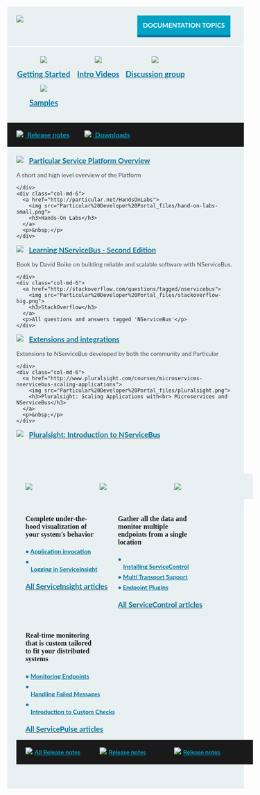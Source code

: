 <style>
.small.button {
  line-height: 45px;
  font-size: 16px;
  padding-left: 15px;
  font-family: 'Lato', Bold;
  display: inline-block;
}

.small.button a {
  display: block;
  color: white;
  line-height: 45px;
  width: 215px;
  background-color: #00a3c4;
  border-bottom: 5px solid #0071a0;
  clear: both;
  text-align: center;
  text-transform: uppercase;
  text-decoration: none;
  font-weight: 700;
}

.small.button a:hover {
  background-color: #03AFF8;
}

.block.black a,
.block.middle a,
.productcolumn a {
  color: inherit;
  white-space: nowrap;
}

.block {
  width: 100%;
  background-color: rgb(233, 240, 242);
  padding: 21px;
  margin-bottom: 2px;
  font-family: 'Lato';
  display: inline-block;
}

.block.top img,
.productcolumn img {
  float: left;
}

.block.black img {
  float: inherit;
}

.block.top .button {
  float: right;
  width: 225px;
  font-size: 15px;
}

.block.middle .ic {
  min-width: 25%;
  float: left;
  text-align: center;
  font-size: 18px;
  font-weight: bold;
  line-height: 50px;
  color: rgb(0, 114, 156);
}

.block.black {
  margin-top: -2px;
  margin-bottom: 0px;
  width: 100%;
  clear: both;
  background-color: rgb(26, 26, 26);
  font-size: 16px;
  font-weight: bold;
  padding-top: 13px;
  padding-bottom: 13px;
  line-height: 30px;
}

span.blue {
  color: rgb(0, 163, 196);
  padding-right: 30px;
  display: inline-block;
}

.block.black span img {
  padding-left: 0px;
  padding-right: 5px;
  margin-top: -3px;
}

.productcolumn .black {
  font-size: 14px;
}

.block .left2 {
  width: 50%;
  float: left;
  padding-right: 20px;
  min-width: 360px;
}

.block .right1 {
  width: 50%;
  float: left;
  padding-left: 20px;
  border-left: 2px solid rgb(218, 222, 222);
}

.block h2 {
  clear: both;
  font-size: 20px !important;
  font-family: 'Dosis', Semibold;
  padding-bottom: 20px;
  margin-bottom: 0px;
  margin-top: 0px;
}

.block h3 {
  font-weight: bold;
  font-size: 17px;
  margin-top: 0px;
  margin-bottom: 0px;
  color: rgb(0, 114, 156);
}

.block h4 {
  font-size: 16px !important;
  font-family: 'Dosis', bold;
  font-weight: bold;
  margin-top: 0px;
}

.block h5 {
  color: rgb(0, 114, 156);
  font-size: 14px;
  font-weight: bold;
  padding-left: 28px;
  padding-top: 5px;
}

.block p {
  font-size: 14px;
  color: rgb(77, 77, 77);
}

.block .col-md-6 img,
.block .col-md-6 img {
  float: left;
  margin: 0px 13px 17px 0px;
}

.productcolumn {
  width: 32%;
  margin-right: 2%;
  float: left;
}

.productcolumn.header {
  margin-top: 35px;
}

.productcolumn.last {
  margin-right: 0px;
}

.productcolumnc {
  overflow: hidden;
  clear: both;
}

.productcolumnc .productcolumn {
  padding-bottom: 1000px;
  margin-bottom: -1000px;
}

.productcolumnc ul {
  list-style: none;
  margin-left: 0px;
  padding-left: 0px;
}

.productcolumnc li {
  color: rgb(0, 114, 156) !important;
  font-size: 14px;
  font-weight: bold;
  padding-bottom: 7px;
  padding-left: 12px;
  text-indent: -12px;
}

.productcolumnc li:before {
  content: "• ";
  color: rgb(0, 114, 156);
}
</style>
<div class="row">
<div class="col-md-12 block top">
  <a href="http://docs.particular.net/nservicebus/"><img src="Particular%20Developer%20Portal_files/nservicebus.png" style="max-width: 43%"></a>
  <div class="small button">
    <a class="blue" href="http://docs.particular.net/nservicebus/">Documentation topics</a>
  </div>

</div>
</div>
<div class="row">
<div class="col-md-12 block middle">
  <div class="ic">
    <a href="http://docs.particular.net/samples/step-by-step/">
      <img src="Particular%20Developer%20Portal_files/getting-started.png">
      <br> Getting Started
    </a>
  </div>
  <div class="ic">
    <a href="http://particular.net/Videos-and-Presentations">
      <img src="Particular%20Developer%20Portal_files/intro-videos.png">
      <br> Intro Videos
    </a>
  </div>
  <div class="ic">
    <a href="https://groups.google.com/forum/#%21forum/particularsoftware">
      <img src="Particular%20Developer%20Portal_files/discussion-large.png">
      <br> Discussion group
    </a>
  </div>
  <div class="ic">
    <a href="http://docs.particular.net/samples/" class="rarr">
      <img src="Particular%20Developer%20Portal_files/samples.png">
      <br> Samples
    </a>
  </div>

</div>
</div>
<div class="row">
<div class="col-md-12 block black">
  <span class="blue"><a href="https://github.com/Particular/NServiceBus/releases"><img src="Particular%20Developer%20Portal_files/release-notes.png"> Release notes</a></span>
  <span class="blue">
<a href="http://particular.net/downloads"><img src="Particular%20Developer%20Portal_files/download.png"> Downloads</a>
</span>
</div>
</div>

<div class="row">
<div class="col-md-12 block ">
  <div class="row">
    <div class="col-md-6">
      <a href="http://docs.particular.net/platform/">
        <img src="Particular%20Developer%20Portal_files/platform-small.png">
        <h3>Particular Service Platform Overview</h3>
      </a>
      <p>A short and high level overview of the Platform</p>

    </div>
    <div class="col-md-6">
      <a href="http://particular.net/HandsOnLabs">
        <img src="Particular%20Developer%20Portal_files/hand-on-labs-small.png">
        <h3>Hands-On Labs</h3>
      </a>
      <p>&nbsp;</p>
    </div>
  </div>

  <div class="row">
    <div class="col-md-6">
      <a href="https://www.packtpub.com/application-development/learning-nservicebus-second-edition">
        <img src="Particular%20Developer%20Portal_files/book.png">
        <h3>Learning NServiceBus - Second Edition</h3>
      </a>
      <p>Book by David Boike on building reliable and scalable software with NServiceBus.</p>

    </div>
    <div class="col-md-6">
      <a href="http://stackoverflow.com/questions/tagged/nservicebus">
        <img src="Particular%20Developer%20Portal_files/stackoverflow-big.png">
        <h3>StackOverflow</h3>
      </a>
      <p>All questions and answers tagged 'NServiceBus'</p>
    </div>
  </div>

  <div class="row">
    <div class="col-md-6">
      <a href="http://docs.particular.net/platform/extensions">
        <img src="Particular%20Developer%20Portal_files/extensions-small.png">
        <h3>Extensions and integrations</h3>
      </a>
      <p>Extensions to NServiceBus developed by both the community and Particular</p>

    </div>
    <div class="col-md-6">
      <a href="http://www.pluralsight.com/courses/microservices-nservicebus-scaling-applications">
        <img src="Particular%20Developer%20Portal_files/pluralsight.png">
        <h3>Pluralsight: Scaling Applications with<br> Microservices and NServiceBus</h3>
      </a>
      <p>&nbsp;</p>
    </div>
  </div>

  <div class="row">
    <div class="col-md-6"></div>
    <div class="col-md-6">
      <a href="http://www.pluralsight.com/courses/nservicebus">
        <img src="Particular%20Developer%20Portal_files/pluralsight.png">
        <h3>Pluralsight: Introduction to NServiceBus</h3>
      </a>
      <p>&nbsp;</p>
    </div>

  </div>
</div>

</div>
<div class="row">
<div class="productcolumn header">
  <div class="block top">
    <a href="http://docs.particular.net/serviceinsight/">
      <img src="Particular%20Developer%20Portal_files/serviceinsight.png">
    </a>
    <div style="clear: both"></div>
  </div>
</div>
<div class="productcolumn header">
  <div class="block top">
    <a href="http://docs.particular.net/servicecontrol/">
      <img src="Particular%20Developer%20Portal_files/servicecontrol.png">
    </a>
    <div style="clear: both"></div>
  </div>
</div>
<div class="productcolumn header last">
  <div class="block top">
    <a href="http://docs.particular.net/servicepulse/">
      <img src="Particular%20Developer%20Portal_files/servicepulse.png">
    </a>
    <div style="clear: both"></div>
  </div>
</div>
</div>
<div class="row">
<div class="productcolumnc">
  <div class="productcolumn block">
    <p></p>
    <h4>Complete under-the-hood visualization of your system's behavior</h4>
    <p></p>
    <ul>
      <li><a href="http://docs.particular.net/serviceinsight/application-invocation">Application invocation</a></li>
      <li><a href="http://docs.particular.net/serviceinsight/how-logging-works">Logging in ServiceInsight</a></li>
    </ul>
    <a href="http://docs.particular.net/serviceinsight/"><h3>All ServiceInsight articles</h3></a>
    <br>
    <div style="clear: both"></div>
  </div>
  <div class="productcolumn block">
    <p></p>
    <h4>Gather all the data and monitor multiple endpoints from a single location</h4>
    <p></p>
    <ul>
      <li><a href="http://docs.particular.net/servicecontrol/installation">Installing ServiceControl</a></li>
      <li><a href="http://docs.particular.net/servicecontrol/multi-transport-support">Multi Transport Support</a></li>
      <li><a href="http://docs.particular.net/servicecontrol/plugins/">Endpoint Plugins</a></li>
    </ul>
    <a href="http://docs.particular.net/servicecontrol/"><h3>All ServiceControl articles</h3></a>
    <br>
    <div style="clear: both"></div>
  </div>
  <div class="productcolumn last block">
    <p></p>
    <h4>Real-time monitoring that is custom tailored to fit your distributed systems</h4>
    <p></p>
    <ul>
      <li><a href="http://docs.particular.net/servicepulse/intro-endpoints-heartbeats">Monitoring Endpoints</a></li>
      <li><a href="http://docs.particular.net/servicepulse/intro-failed-messages">Handling Failed Messages</a></li>
      <li><a href="http://docs.particular.net/servicepulse/intro-endpoints-custom-checks">Introduction to Custom Checks</a></li>
    </ul>
    <a href="http://docs.particular.net/servicepulse/"><h3>All ServicePulse articles</h3></a>
    <br>
    <div style="clear: both"></div>
  </div>
</div>
</div>
<div class="row">
<div class="productcolumn">
  <div class="block black">
    <span class="blue"><a href="https://github.com/Particular/ServiceInsight/releases"><img src="Particular%20Developer%20Portal_files/release-notes.png">All Release notes</a></span>
  </div>
</div>
<div class="productcolumn">
  <div class="block black">
    <span class="blue"><a href="https://github.com/Particular/ServiceControl/releases"><img src="Particular%20Developer%20Portal_files/release-notes.png">Release notes</a></span>
  </div>
</div>
<div class="productcolumn last">
  <div class="block black">
    <span class="blue"><a href="https://github.com/Particular/ServicePulse/releases"><img src="Particular%20Developer%20Portal_files/release-notes.png">Release notes</a></span>
  </div>
</div>
</div>
<div style="clear: both; padding-top: 35px"></div>